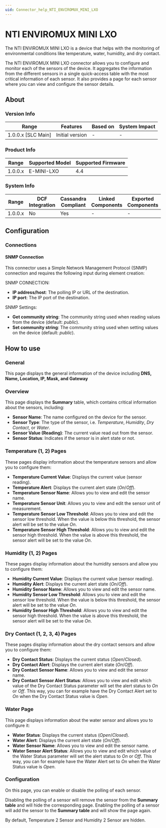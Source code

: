 ```yaml
---
uid: Connector_help_NTI_ENVIROMUX_MINI_LXO
---
```


# NTI ENVIROMUX MINI LXO

The NTI ENVIROMUX MINI LXO is a device that helps with the monitoring of environmental conditions like temperature, water, humidity, and dry contact.

The NTI ENVIROMUX MINI LXO connector allows you to configure and monitor each of the sensors of the device. It aggregates the information from the different sensors in a single quick-access table with the most critical information of each sensor. It also provides a page for each sensor where you can view and configure the sensor details.

## About

### Version Info

| Range              | Features        | Based on | System Impact |
|--------------------|-----------------|----------|---------------|
| 1.0.0.x [SLC Main] | Initial version | -        | -             |

### Product Info

|Range  | Supported Model | Supported Firmware  |
|---------|---------|---------|
|1.0.0.x     |E-MINI-LXO     |4.4         |

### System Info

| Range   | DCF Integration | Cassandra Compliant | Linked Components | Exported Components |
|---------|-----------------|---------------------|-------------------|---------------------|
| 1.0.0.x | No              | Yes                 | -                 | -                   |

## Configuration

### Connections

#### SNMP Connection

This connector uses a Simple Network Management Protocol (SNMP) connection and requires the following input during element creation:

SNMP CONNECTION:

- **IP address/host**: The polling IP or URL of the destination.
- **IP port**: The IP port of the destination.

SNMP Settings:

- **Get community string**: The community string used when reading values from the device (default: *public*).
- **Set community string**: The community string used when setting values on the device (default: *public*).

## How to use

### General

This page displays the general information of the device including **DNS, Name, Location, IP, Mask, and Gateway**

### Overview

This page displays the **Summary** table, which contains critical information about the sensors, including:

- **Sensor Name**: The name configured on the device for the sensor.
- **Sensor Type**: The type of the sensor, i.e. *Temperature*, *Humidity*, *Dry Contact*, or *Water*.
- **Sensor Value (Reading)**: The current value read out from the sensor.
- **Sensor Status**: Indicates if the sensor is in alert state or not.

### Temperature (1, 2) Pages

These pages display information about the temperature sensors and allow you to configure them:

- **Temperature Current Value**: Displays the current value (sensor reading).
- **Temperature Alert**: Displays the current alert state (*On*/*Off*).
- **Temperature Sensor Name**: Allows you to view and edit the sensor name.
- **Temperature Sensor Unit**: Allows you to view and edit the sensor unit of measurement.
- **Temperature Sensor Low Threshold**: Allows you to view and edit the sensor low threshold. When the value is below this threshold, the sensor alert will be set to the value *On*.
- **Temperature Sensor High Threshold**: Allows you to view and edit the sensor high threshold. When the value is above this threshold, the sensor alert will be set to the value *On*.

### Humidity (1, 2) Pages

These pages display information about the humidity sensors and allow you to configure them:

- **Humidity Current Value**: Displays the current value (sensor reading).
- **Humidity Alert**: Displays the current alert state (*On*/*Off*).
- **Humidity Sensor Name**: Allows you to view and edit the sensor name.
- **Humidity Sensor Low Threshold**: Allows you to view and edit the sensor low threshold. When the value is below this threshold, the sensor alert will be set to the value *On*.
- **Humidity Sensor High Threshold**: Allows you to view and edit the sensor high threshold. When the value is above this threshold, the sensor alert will be set to the value *On*.

### Dry Contact (1, 2, 3, 4) Pages

These pages display information about the dry contact sensors and allow you to configure them:

- **Dry Contact Status**: Displays the current status (*Open*/*Closed*).
- **Dry Contact Alert**: Displays the current alert state (*On*/*Off*).
- **Dry Contact Sensor Name**: Allows you to view and edit the sensor name.
- **Dry Contact Sensor Alert Status**: Allows you to view and edit which value of the Dry Contact Status parameter will set the alert status to *On* or *Off*. This way, you can for example have the Dry Contact Alert set to *On* when the Dry Contact Status value is *Open*.

### Water Page

This page displays information about the water sensor and allows you to configure it:

- **Water Status**: Displays the current status (*Open*/*Closed*).
- **Water Alert**: Displays the current alert state (*On*/*Off*).
- **Water Sensor Name**: Allows you to view and edit the sensor name.
- **Water Sensor Alert Status**: Allows you to view and edit which value of the Water Status parameter will set the alert status to *On* or *Off*. This way, you can for example have the Water Alert set to *On* when the Water Status value is *Open*.

### Configuration

On this page, you can enable or disable the polling of each sensor.

Disabling the polling of a sensor will remove the sensor from the **Summary table** and will hide the corresponding page. Enabling the polling of a sensor will add the sensor to the **Summary table** and will show the page again.

By default, Temperature 2 Sensor and Humidity 2 Sensor are hidden.
